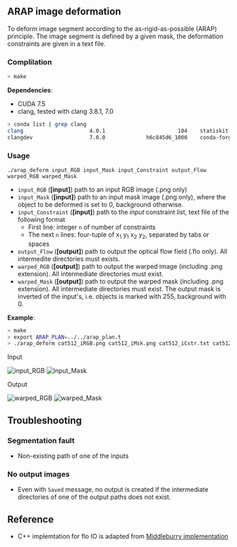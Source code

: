 ## ARAP image deformation

To deform image segment according to the as-rigid-as-possible (ARAP) principle.
The image segment is defined by a given mask, the deformation constraints are given in a text file.

### Complilation

```sh
> make
```
**Dependencies**:
- CUDA 7.5
- clang, tested with clang 3.8.1, 7.0
```sh
> conda list | grep clang
clang                     4.0.1                       104    statiskit
clangdev                  7.0.0             h6c845d6_1000    conda-forge/label/gcc7
```

### Usage
`./arap_deform input_RGB input_Mask input_Constraint output_Flow warped_RGB warped_Mask`

- `input_RGB` (**[input]**) path to an input RGB image (.png only)
- `input_Mask` (**[input]**) path to an input mask image (.png only), where the object to
be deformed is set to 0, background otherwise.
- `input_Constraint` (**[input]**) path to the *input* constraint list, text file of the following format
  - First line: integer `n` of number of constraints
  - The next `n` lines: four-tuple of x<sub>1</sub> y<sub>1</sub> x<sub>2</sub> y<sub>2</sub>, separated by tabs or spaces
- `output_Flow` (**[output]**) path to output the optical flow field (.flo only). All intermedite directories must exists.
- `warped_RGB` (**[output]**) path to output the warped image (including .png extension). All intermediate directories must exist.
- `warped_Mask` (**[output]**) path to output the warped mask (including .png extension). All intermediate directories must exist. The output mask is inverted of the input's, i.e. objects is marked with 255, background with 0.

**Example**:
```sh
> make
> export ARAP_PLAN=../../arap_plan.t
> ./arap_deform cat512_iRGB.png cat512_iMsk.png cat512_iCstr.txt cat512_oFlo.flo cat512_oRGB.png cat512_oMsk.png
```
Input

![input_RGB](cat512_iRGB.png) ![input_Mask](./cat512_iMsk.png)

Output

![warped_RGB](./cat512_wRGB.png) ![warped_Mask](./cat512_wMsk.png)

## Troubleshooting

### Segmentation fault
- Non-existing path of one of the inputs

### No output images
- Even with `Saved` message, no output is created if the intermediate directories
of one of the output paths does not exist.

## Reference
- C++ implemtation for flo IO is adapted from [Middleburry implementation](http://vision.middlebury.edu/flow/code/flow-code/flowIO.cpp)

